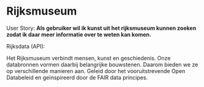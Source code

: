 # Rijksmuseum

User Story:
**Als gebruiker wil ik kunst uit het rijksmuseum kunnen zoeken zodat ik daar meer informatie over te weten kan komen.**


Rijksdata (API):

Het Rijksmuseum verbindt mensen, kunst en geschiedenis. Onze databronnen vormen daarbij belangrijke bouwstenen. Daarom bieden we ze op verschillende manieren aan. Geleid door het vooruitstrevende Open Databeleid en geïnspireerd door de FAIR data principes.
